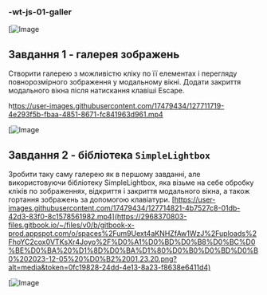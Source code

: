 ### -wt-js-01-galler

[![Image]([e1a049db](https://simplelightbox.com/))

## Завдання 1 - галерея зображень
Створити галерею з можливістю кліку по її елементах і перегляду повнорозмірного зображення у модальному вікні. Додати закриття модального вікна після натискання клавіші Escape.

h[ttps://user-images.githubusercontent.com/17479434/127711719-4e293f5b-fbaa-4851-8671-fc841963d961.mp4
](https://2968370803-files.gitbook.io/~/files/v0/b/gitbook-x-prod.appspot.com/o/spaces%2Fum9Uext4aKNHZfAw1WzJ%2Fuploads%2F7yoGN9jye9l3n827tXC7%2F%D0%A1%D0%BD%D0%B8%D0%BC%D0%BE%D0%BA%20%D1%8D%D0%BA%D1%80%D0%B0%D0%BD%D0%B0%202023-12-04%20%D0%B2%2023.47.25.png?alt=media&token=e52dfd33-1bba-4eeb-a495-b8979b3da63c)



[![Image]([e1a049db](https://simplelightbox.com/))


## Завдання 2 - бібліотека `SimpleLightbox`

Зробити таку саму галерею як в першому завданні, але використовуючи бібліотеку SimpleLightbox, яка візьме на себе обробку кліків по зображеннях, відкриття і закриття модального вікна, а також гортання зображень за допомогою клавіатури.
[https://user-images.githubusercontent.com/17479434/127714821-4b7527c8-01db-42d3-83f0-8c1578561982.mp4](https://2968370803-files.gitbook.io/~/files/v0/b/gitbook-x-prod.appspot.com/o/spaces%2Fum9Uext4aKNHZfAw1WzJ%2Fuploads%2FhoYC2cox0VTKsXr4Joyo%2F%D0%A1%D0%BD%D0%B8%D0%BC%D0%BE%D0%BA%20%D1%8D%D0%BA%D1%80%D0%B0%D0%BD%D0%B0%202023-12-05%20%D0%B2%2001.23.20.png?alt=media&token=0fc19828-24dd-4e13-8a23-f8638e6411d4)




[![Image]([e1a049db](https://simplelightbox.com/))

